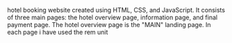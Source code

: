 hotel booking website created using HTML, CSS, and JavaScript. It consists of three main pages: 
the hotel overview page, information page, and final payment page. The hotel overview page is the "MAIN" landing page.
In each page i have used the rem unit



                                    
